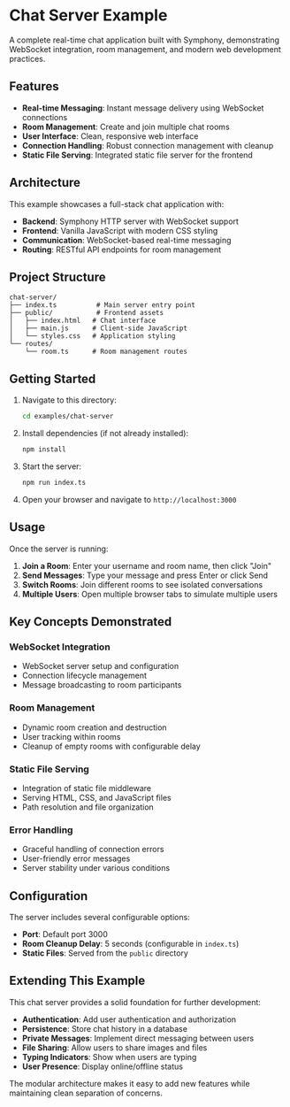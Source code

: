 # Chat Server Example

A complete real-time chat application built with Symphony, demonstrating WebSocket integration, room management, and modern web development practices.

## Features

- **Real-time Messaging**: Instant message delivery using WebSocket connections
- **Room Management**: Create and join multiple chat rooms
- **User Interface**: Clean, responsive web interface
- **Connection Handling**: Robust connection management with cleanup
- **Static File Serving**: Integrated static file server for the frontend

## Architecture

This example showcases a full-stack chat application with:

- **Backend**: Symphony HTTP server with WebSocket support
- **Frontend**: Vanilla JavaScript with modern CSS styling
- **Communication**: WebSocket-based real-time messaging
- **Routing**: RESTful API endpoints for room management

## Project Structure

```
chat-server/
├── index.ts          # Main server entry point
├── public/           # Frontend assets
│   ├── index.html   # Chat interface
│   ├── main.js      # Client-side JavaScript
│   └── styles.css   # Application styling
└── routes/
    └── room.ts      # Room management routes
```

## Getting Started

1. Navigate to this directory:
   ```bash
   cd examples/chat-server
   ```

2. Install dependencies (if not already installed):
   ```bash
   npm install
   ```

3. Start the server:
   ```bash
   npm run index.ts
   ```

4. Open your browser and navigate to `http://localhost:3000`

## Usage

Once the server is running:

1. **Join a Room**: Enter your username and room name, then click "Join"
2. **Send Messages**: Type your message and press Enter or click Send
3. **Switch Rooms**: Join different rooms to see isolated conversations
4. **Multiple Users**: Open multiple browser tabs to simulate multiple users

## Key Concepts Demonstrated

### WebSocket Integration
- WebSocket server setup and configuration
- Connection lifecycle management
- Message broadcasting to room participants

### Room Management
- Dynamic room creation and destruction
- User tracking within rooms
- Cleanup of empty rooms with configurable delay

### Static File Serving
- Integration of static file middleware
- Serving HTML, CSS, and JavaScript files
- Path resolution and file organization

### Error Handling
- Graceful handling of connection errors
- User-friendly error messages
- Server stability under various conditions

## Configuration

The server includes several configurable options:

- **Port**: Default port 3000
- **Room Cleanup Delay**: 5 seconds (configurable in `index.ts`)
- **Static Files**: Served from the `public` directory

## Extending This Example

This chat server provides a solid foundation for further development:

- **Authentication**: Add user authentication and authorization
- **Persistence**: Store chat history in a database
- **Private Messages**: Implement direct messaging between users
- **File Sharing**: Allow users to share images and files
- **Typing Indicators**: Show when users are typing
- **User Presence**: Display online/offline status

The modular architecture makes it easy to add new features while maintaining clean separation of concerns.
